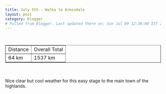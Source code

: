 ```yaml
---
title: July 5th - Walka to Armindale
layout: post
category: blogger
# Pulled from Blogger. Last updated there on: Sun Jul 09 12:36:00 IST 2006
---
```

<TABLE BORDER="1"><TR><TD>Distance</TD><TD>Overall Total</TD></TR><br /><TR><TD>64 km</TD><TD>1537 km</TD></TR></TABLE><br /><br />Nice clear but cool weather for this easy stage to the main town of the highlands.

